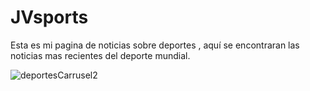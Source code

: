 # JVsports

Esta es mi pagina de noticias sobre deportes , aquí se encontraran las noticias mas recientes del deporte mundial.


![deportesCarrusel2](https://user-images.githubusercontent.com/51329634/70659402-ce206100-1c3e-11ea-848d-d5cc3da5ba0b.jpg)
